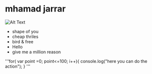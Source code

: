 # mhamad jarrar #
![Alt Text](https://scontent.fjrs2-1.fna.fbcdn.net/v/t1.0-1/12715490_10204020748678760_1612831134533411211_n.jpg?oh=045b289509bddaa0244f23ef825f7f65&oe=5A1A577A)


* shape of you
* cheap thriles 
* bird & free
* Hello 
* give me a million reason

'''for( var point =0; point<=100; i++){
	console.log("here you can do the action");
} '''
